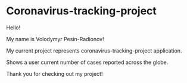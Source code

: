 # Coronavirus-tracking-project

Hello!

My name is Volodymyr Pesin-Radionov!

My current project represents coronavirus-tracking-project application.

Shows a user current number of cases reported across the globe.

Thank you for checking out my project!
